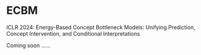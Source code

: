 # ECBM
ICLR 2024: Energy-Based Concept Bottleneck Models: Unifying Prediction, Concept Intervention, and Conditional Interpretations

Coming soon ......
